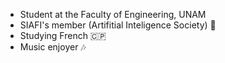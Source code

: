 - Student at the Faculty of Engineering, UNAM 
- SIAFI's member (Artifitial Inteligence Society) 🤖
- Studying French 🇨🇵
- Music enjoyer 🎶
